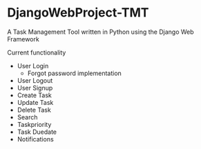 # DjangoWebProject-TMT

A Task Management Tool written in Python using the Django Web Framework

Current functionality
- User Login
  - Forgot password implementation
- User Logout
- User Signup
- Create Task
- Update Task
- Delete Task
- Search
- Taskpriority
- Task Duedate
- Notifications
